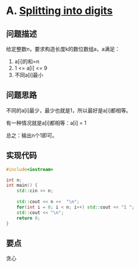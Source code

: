 # A. [Splitting into digits](https://codeforces.com/problemset/problem/1104/A)

## 问题描述

给定整数n，要求构造长度k的数位数组a，a满足：

1. a[i]的和=n
2. 1 <= a[i] <= 9
3. 不同a[i]最小

## 问题思路

不同的a[i]最少，最少也就是1，所以最好是a[i]都相等。



有一种情况就是a[i]都相等：a[i] = 1



总之：输出n个1即可。



## 实现代码

```c++
#include<iostream>

int n;
int main() {
	std::cin >> n;
	
	std::cout << n <<  "\n";
	for(int i = 0; i < n; i++) std::cout << "1 ";
	std::cout << "\n";
	return 0;
}
```



## 要点

贪心